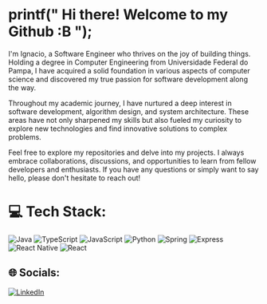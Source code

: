 # printf(" Hi there! Welcome to my Github :B ");

I'm Ignacio, a Software Engineer who thrives on the joy of building things. Holding a degree in Computer Engineering from Universidade Federal do Pampa, I have acquired a solid foundation in various aspects of computer science and discovered my true passion for software development along the way.

Throughout my academic journey, I have nurtured a deep interest in software development, algorithm design, and system architecture. These areas have not only sharpened my skills but also fueled my curiosity to explore new technologies and find innovative solutions to complex problems.

Feel free to explore my repositories and delve into my projects. I always embrace collaborations, discussions, and opportunities to learn from fellow developers and enthusiasts. If you have any questions or simply want to say hello, please don't hesitate to reach out!

# 💻 Tech Stack:
![Java](https://img.shields.io/badge/java-%23ED8B00.svg?style=for-the-badge&logo=openjdk&logoColor=white) ![TypeScript](https://img.shields.io/badge/TypeScript-007ACC?style=for-the-badge&logo=typescript&logoColor=white) ![JavaScript](https://img.shields.io/badge/JavaScript-F7DF1E?style=for-the-badge&logo=javascript&logoColor=black) ![Python](https://img.shields.io/badge/python-3670A0?style=for-the-badge&logo=python&logoColor=ffdd54) ![Spring](https://img.shields.io/badge/spring-%236DB33F.svg?style=for-the-badge&logo=spring&logoColor=white) ![Express](https://img.shields.io/badge/express.js-%23404d59.svg?style=for-the-badge&logo=express&logoColor=%2361DAFB) ![React Native](https://img.shields.io/badge/React_Native-20232A?style=for-the-badge&logo=react&logoColor=61DAFB) ![React](https://img.shields.io/badge/React-20232A?style=for-the-badge&logo=react&logoColor=61DAFB)

## 🌐 Socials:
[![LinkedIn](https://img.shields.io/badge/LinkedIn-%230077B5.svg?logo=linkedin&logoColor=white)](https://www.linkedin.com/in/ignaciopgarcia/) 
